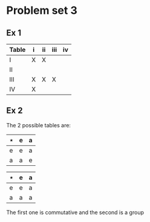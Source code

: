 # Problem set 3
## Ex 1
|Table|i|ii|iii|iv|
|-----|-|--|---|--|
|I|X|X|||
|II|||||
|III|X|X|X||
|IV|X||||

## Ex 2
The 2 possible tables are:

|⋆|e|a|
|-|-|-|
|e|e|a|
|a|a|e|

|⋆|e|a|
|-|-|-|
|e|e|a|
|a|a|a|

The first one is commutative and the second is a group
